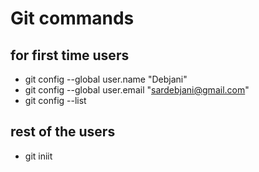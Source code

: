# Git commands
  ## for first time users
  * git config --global user.name "Debjani"
  * git config --global user.email "sardebjani@gmail.com"
  * git config --list
  

  ## rest of the users
  * git iniit